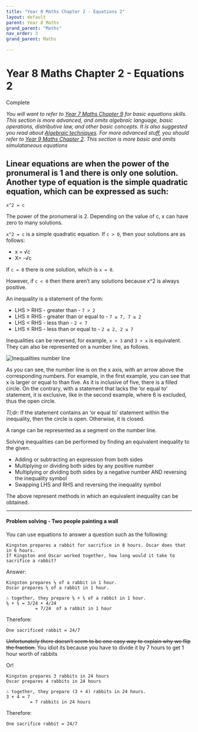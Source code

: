 ```yaml
---
title: "Year 8 Maths Chapter 2 - Equations 2"
layout: default
parent: Year 8 Maths
grand_parent: "Maths"
nav_order: 3
grand_parent: Maths

---
```


# Year 8 Maths Chapter 2 - Equations 2 
<label class="label label-green">Complete</label>

*You will want to refer to [Year 7 Maths Chapter 9](../y7/y7c9.html) for basic equations skills. This section is more advanced, and omits algebraic language, basic operations, distributive law, and other basic concepts. It is also suggested you read about [Algebraic techniques](../y8/y8c2.html). For more advanced stuff, you should refer to [Year 9 Maths Chapter 2](../y9/y9c2.html). This section is more basic and omits simulataneous equations*

## Linear equations are when the power of the pronumeral is 1 and there is only one solution. Another type of equation is the simple quadratic equation, which can be expressed as such:

```
x^2 = c
```
The power of the pronumeral is 2. Depending on the value of c, x can have zero to many solutions. 

`x^2 = c` is a simple quadratic equation. If `c > 0`, then your solutions are as follows:

- x = √c
- X= -√c

If `c = 0` there is one solution, which is `x = 0`.

However, if `c < 0` then there aren’t any solutions because x^2 is always positive.

An inequality is a statement of the form:

- LHS > RHS - greater than - `7 > 2`
- LHS ≥ RHS - greater than or equal to - `7 ≥ 7, 7 ≥ 2`
- LHS < RHS - less than - `2 < 7`
- LHS ≤ RHS - less than or equal to - `2 ≤ 2, 2 ≤ 7`

Inequalities can be reversed, for example, `x < 3` and `3 > x` is equivalent. They can also be represented on a number line, as follows.

![Inequalities number line](https://www.onlinemathlearning.com/image-files/xinequalities-number-line.png.pagespeed.ic.DquDy8jlLL.png)

As you can see, the number line is on the x axis, with an arrow above the corresponding numbers. For example, in the first example, you can see that x is larger or equal to than five. As it is inclusive of five, there is a filled circle. On the contrary, with a statement that lacks the ‘or equal to’ statement, it is exclusive, like in the second example, where 6 is excluded, thus the open circle.

*Tl;dr:* If the statement contains an ‘or equal to’ statement within the inequality, then the circle is open. Otherwise, it is closed.

A range can be represented as a segment on the number line.

Solving inequalities can be performed by finding an equivalent inequality to the given. 

- Adding or subtracting an expression from both sides
- Multiplying or dividing both sides by any positive number
- Multiplying or dividing both sides by a negative number AND reversing the inequality symbol
- Swapping LHS and RHS and reversing the inequality symbol

The above represent methods in which an equivalent inequality can be obtained.

***

#### Problem solving - Two people painting a wall

You can use equations to answer a question such as the following:

	Kingston prepares a rabbit for sacrifice in 8 hours. Oscar does that in 6 hours.
	If Kingston and Oscar worked together, how long would it take to sacrifice a rabbit?

Answer:

	Kingston prepares ⅛ of a rabbit in 1 hour.
	Oscar prepares ⅙ of a rabbit in 1 hour.

	∴ together, they prepare ⅛ + ⅙ of a rabbit in 1 hour.
	⅛ + ⅙ = 3/24 + 4/24
	           = 7/24  of a rabbit in 1 hour

Therefore:

	One sacrificed rabbit = 24/7 

~~Unfortunately there doesn’t seem to be one easy way to explain why we flip the fraction.~~ You idiot its because you have to divide it by 7 hours to get 1 hour worth of rabbits

Or!

	Kingston prepares 3 rabbits in 24 hours
	Oscar prepares 4 rabbits in 24 hours

	∴ together, they prepare (3 + 4) rabbits in 24 hours.
	3 + 4 = 7
	         = 7 rabbits in 24 hours

Therefore:

	One sacrifice rabbit = 24/7
